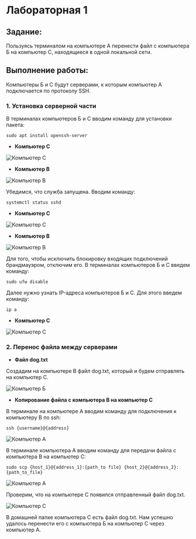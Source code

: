 # Лабораторная 1
## Задание:
Пользуясь терминалом на компьютере А перенести файл с компьютера Б на компьютер С, находящиеся в одной локальной сети. 
## Выполнение работы:
Компьютеры Б и С будут серверами, к которым компьютер А подключается по протоколу SSH.
### 1. Установка серверной части
В терминалах компьютеров Б и С вводим команду для установки пакета:
```
sudo apt install openssh-server
```
- **Компьютер C**

<image src="/images/1.png" alt="Компьютер C">

- **Компьютер B**

<image src="/images/2.jpeg" alt="Компьютер B">

Убедимся, что служба запущена. Вводим команду:
```
systemctl status sshd
```
- **Компьютер C**

<image src="/images/3.png" alt="Компьютер C">

- **Компьютер B**

<image src="/images/4.jpeg" alt="Компьютер B">

Для того, чтобы исключить блокировку входящих подключений брандмауэром, отключим его. В терминалах компьютеров Б и С введем команду:
```
sudo ufw disable
```
Далее нужно узнать IP-адреса компьютеров Б и С. Для этого введем команду:
```
ip a
```
- **Компьютер C**

<image src="/images/10.png" alt="Компьютер C">

### 2. Перенос файла между серверами
- **Файл dog.txt**

Создадим на компьютере B файл dog.txt, который и будем отправлять на компьютер С.

<image src="/images/6.png" alt="Компьютер Б">

- **Копирование файла с компьютера B на компьютер C**

В терминале на компьютере А вводим команду для подключения к компьютеру В по ssh:
```
ssh {username}@{address}
```

<image src="/images/11.jpeg" alt="Компьютер A">

В терминале компьютера А вводим команду для передачи файла с компьютера В на компьютер С:

```
sudo scp {host_1}@{address_1}:{path_to file} {host_2}@{address_2}:{path_to_file}
```

<image src="/images/12.jpeg" alt="Компьютер A">

Проверим, что на компьютере С появился отправленный файл dog.txt.

<image src="/images/9.jpeg" alt="Компьютер C">


В домашней папке компьютера С есть файл dog.txt. Нам успешно удалось перенести его с компьютера Б на компьютер С через компьютер А.
